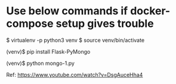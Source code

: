 # Use below commands if docker-compose setup gives trouble

$ virtualenv -p python3 venv
$ source venv/bin/activate

(venv)$ pip install Flask-PyMongo

(venv)$ python mongo-1.py

Ref: https://www.youtube.com/watch?v=DsgAuceHha4